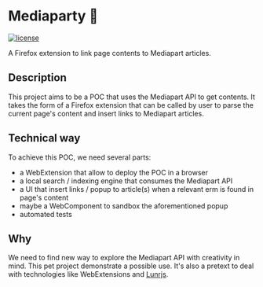 # Mediaparty :tada:

[![license](https://img.shields.io/github/license/m4dz/mediaparty.svg)]()


A Firefox extension to link page contents to Mediapart articles.


## Description

This project aims to be a POC that uses the Mediapart API to get contents. It takes the form of a Firefox extension that can be called by user to parse the current page's content and insert links to Mediapart articles.

<!-- TODO: add BUILD section -->

<!-- TODO: add DEPLOY section -->

## Technical way

To achieve this POC, we need several parts:

- a WebExtension that allow to deploy the POC in a browser
- a local search / indexing engine that consumes the Mediapart API
- a UI that insert links / popup to article(s) when a relevant erm is found in page's content
- maybe a WebComponent to sandbox the aforementioned popup
- automated tests


## Why

We need to find new way to explore the Mediapart API with creativity in mind. This pet project demonstrate a possible use. It's also a pretext to deal with technologies like WebExtensions and [Lunrjs](https://lunrjs.com/).
